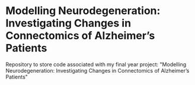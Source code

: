 # Modelling Neurodegeneration: Investigating Changes in Connectomics of Alzheimer’s Patients
Repository to store code associated with my final year project: "Modelling Neurodegeneration: Investigating Changes in Connectomics of Alzheimer’s Patients"

